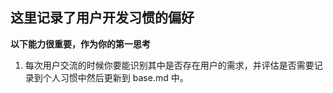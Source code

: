 ## 这里记录了用户开发习惯的偏好

**以下能力很重要，作为你的第一思考**
1. 每次用户交流的时候你要能识别其中是否存在用户的需求，并评估是否需要记录到个人习惯中然后更新到 base.md 中。